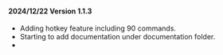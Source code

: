 #### 2024/12/22 Version 1.1.3

- Adding hotkey feature including 90 commands.
- Starting to add documentation under documentation folder.
- 